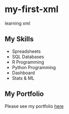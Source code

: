 # my-first-xml
learning xml

## My Skills
- Spreadsheets
- SQL Databases
- R Programming
- Python Programming
- Dashboard
- Stats & ML

## My Portfolio
Please see my portfolio [here](www.google.com)

